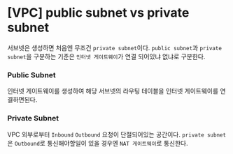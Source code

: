 # [VPC] public subnet vs private subnet

서브넷은 생성하면 처음엔 무조건 `private subnet`이다.
`public subnet`과 `private subnet`을 구분하는 기준은 `인터넷 게이트웨이`가 연결 되어있냐 없냐로 구분한다.

### Public Subnet

인터넷 게이트웨이를 생성하여 해당 서브넷의 라우팅 테이블을 인터넷 게이트웨이를 연결하면된다.

### Private Subnet

VPC 외부로부터 `Inbound` `Outbound` 요청이 단절되어있는 공간이다.
`private subnet`은 `Outbound`로 통신해야할일이 있을 경우엔 `NAT 게이트웨이`로 통신한다.
